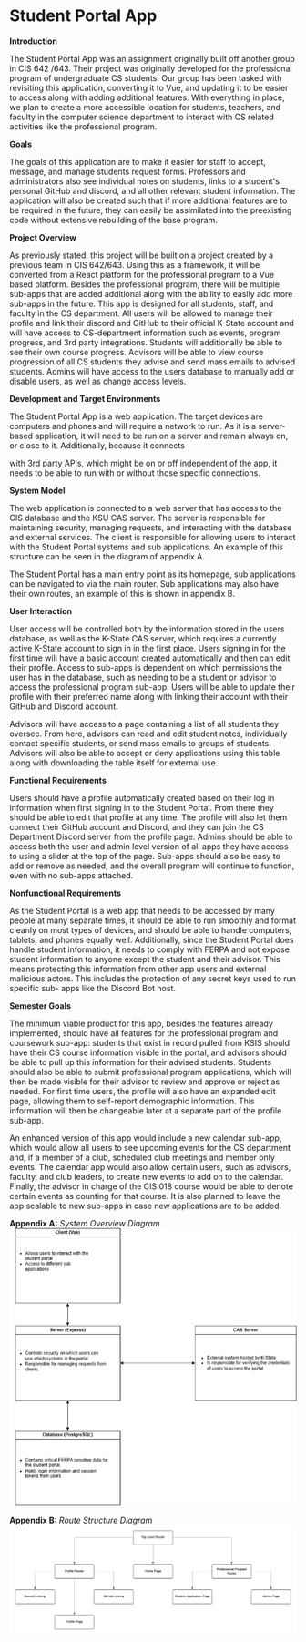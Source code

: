 # Student Portal App

**Introduction**

The Student Portal App was an assignment originally built off another group in CIS
642 /643. Their project was originally developed for the professional program of
undergraduate CS students. Our group has been tasked with revisiting this application,
converting it to Vue, and updating it to be easier to access along with adding additional
features. With everything in place, we plan to create a more accessible location for
students, teachers, and faculty in the computer science department to interact with CS
related activities like the professional program.

**Goals**

The goals of this application are to make it easier for staff to accept, message, and
manage students request forms. Professors and administrators also see individual notes
on students, links to a student's personal GitHub and discord, and all other relevant
student information. The application will also be created such that if more additional
features are to be required in the future, they can easily be assimilated into the preexisting
code without extensive rebuilding of the base program.

**Project Overview**

As previously stated, this project will be built on a project created by a previous
team in CIS 642/643. Using this as a framework, it will be converted from a React platform
for the professional program to a Vue based platform. Besides the professional program,
there will be multiple sub-apps that are added additional along with the ability to easily add
more sub-apps in the future. This app is designed for all students, staff, and faculty in the
CS department. All users will be allowed to manage their profile and link their discord and
GitHub to their official K-State account and will have access to CS-department information
such as events, program progress, and 3rd party integrations. Students will additionally be
able to see their own course progress. Advisors will be able to view course progression of
all CS students they advise and send mass emails to advised students. Admins will have
access to the users database to manually add or disable users, as well as change access
levels.

**Development and Target Environments**

The Student Portal App is a web application. The target devices are computers and
phones and will require a network to run. As it is a server-based application, it will need to
be run on a server and remain always on, or close to it. Additionally, because it connects


with 3rd party APIs, which might be on or off independent of the app, it needs to be able to
run with or without those specific connections.

**System Model**

The web application is connected to a web server that has access to the CIS
database and the KSU CAS server. The server is responsible for maintaining security,
managing requests, and interacting with the database and external services. The client is
responsible for allowing users to interact with the Student Portal systems and sub
applications. An example of this structure can be seen in the diagram of appendix A.

The Student Portal has a main entry point as its homepage, sub applications can be
navigated to via the main router. Sub applications may also have their own routes, an
example of this is shown in appendix B.

**User Interaction**

User access will be controlled both by the information stored in the users database, as
well as the K-State CAS server, which requires a currently active K-State account to sign in
in the first place. Users signing in for the first time will have a basic account created
automatically and then can edit their profile. Access to sub-apps is dependent on which
permissions the user has in the database, such as needing to be a student or advisor to
access the professional program sub-app. Users will be able to update their profile with
their preferred name along with linking their account with their GitHub and Discord
account.

Advisors will have access to a page containing a list of all students they oversee.
From here, advisors can read and edit student notes, individually contact specific
students, or send mass emails to groups of students. Advisors will also be able to accept
or deny applications using this table along with downloading the table itself for external
use.

**Functional Requirements**

Users should have a profile automatically created based on their log in information when
first signing in to the Student Portal. From there they should be able to edit that profile at
any time. The profile will also let them connect their GitHub account and Discord, and they
can join the CS Department Discord server from the profile page. Admins should be able to
access both the user and admin level version of all apps they have access to using a slider
at the top of the page. Sub-apps should also be easy to add or remove as needed, and the
overall program will continue to function, even with no sub-apps attached.


**Nonfunctional Requirements**

As the Student Portal is a web app that needs to be accessed by many people at many
separate times, it should be able to run smoothly and format cleanly on most types of
devices, and should be able to handle computers, tablets, and phones equally well.
Additionally, since the Student Portal does handle student information, it needs to comply
with FERPA and not expose student information to anyone except the student and their
advisor. This means protecting this information from other app users and external
malicious actors. This includes the protection of any secret keys used to run specific sub-
apps like the Discord Bot host.

**Semester Goals**

The minimum viable product for this app, besides the features already implemented,
should have all features for the professional program and coursework sub-app: students
that exist in record pulled from KSIS should have their CS course information visible in the
portal, and advisors should be able to pull up this information for their advised students.
Students should also be able to submit professional program applications, which will then
be made visible for their advisor to review and approve or reject as needed. For first time
users, the profile will also have an expanded edit page, allowing them to self-report
demographic information. This information will then be changeable later at a separate part
of the profile sub-app.

An enhanced version of this app would include a new calendar sub-app, which would
allow all users to see upcoming events for the CS department and, if a member of a club,
scheduled club meetings and member only events. The calendar app would also allow
certain users, such as advisors, faculty, and club leaders, to create new events to add on
to the calendar. Finally, the advisor in charge of the CIS 018 course would be able to
denote certain events as counting for that course. It is also planned to leave the app
scalable to new sub-apps in case new applications are to be added.

**Appendix A:** _System Overview Diagram_
![Overview Diagram](./diagrams/Student%20Portal%20Diagram.drawio.png)

**Appendix B:** _Route Structure Diagram_
![Router Diagram](./diagrams/CS%20Student%20Portal%20Architecture%20Diagram.png)